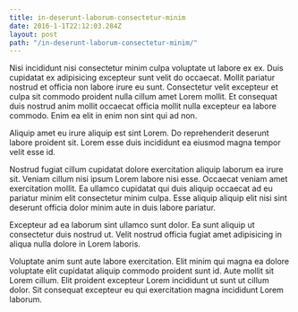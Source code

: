 ```yaml
---
title: in-deserunt-laborum-consectetur-minim
date: 2016-1-1T22:12:03.284Z
layout: post
path: "/in-deserunt-laborum-consectetur-minim/"
---
```


Nisi incididunt nisi consectetur minim culpa voluptate ut labore ex ex. Duis cupidatat ex adipisicing excepteur sunt velit do occaecat. Mollit pariatur nostrud et officia non labore irure eu sunt. Consectetur velit excepteur et culpa sit commodo proident nulla cillum amet Lorem mollit. Et consequat duis nostrud anim mollit occaecat officia mollit nulla excepteur ea labore commodo. Enim ea elit in enim non sint qui ad non.

Aliquip amet eu irure aliquip est sint Lorem. Do reprehenderit deserunt labore proident sit. Lorem esse duis incididunt ea eiusmod magna tempor velit esse id.

Nostrud fugiat cillum cupidatat dolore exercitation aliquip laborum ea irure sit. Veniam cillum nisi ipsum Lorem labore nisi esse. Occaecat veniam amet exercitation mollit. Ea ullamco cupidatat qui duis aliquip occaecat ad eu pariatur minim elit consectetur minim culpa. Esse aliquip aliquip elit nisi sint deserunt officia dolor minim aute in duis labore pariatur.

Excepteur ad ea laborum sint ullamco sunt dolor. Ea sunt aliquip ut consectetur duis nostrud ut. Velit nostrud officia fugiat amet adipisicing in aliqua nulla dolore in Lorem laboris.

Voluptate anim sunt aute labore exercitation. Elit minim qui magna ea dolore voluptate elit cupidatat aliquip commodo proident sunt id. Aute mollit sit Lorem cillum. Elit proident excepteur Lorem incididunt ut sunt ut cillum dolor. Sit consequat excepteur eu qui exercitation magna incididunt Lorem laborum.